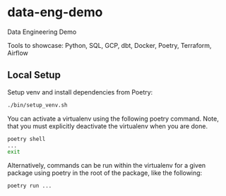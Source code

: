 # data-eng-demo

Data Engineering Demo

Tools to showcase: Python, SQL, GCP, dbt, Docker, Poetry, Terraform, Airflow

## Local Setup

Setup venv and install dependencies from Poetry:

```sh
./bin/setup_venv.sh
```

You can activate a virtualenv using the following poetry command. Note, that you must explicitly deactivate the virtualenv when you are done.

```sh
poetry shell
...
exit
```

Alternatively, commands can be run within the virtualenv for a given package using poetry in the root of the package, like the following:

```sh
poetry run ...
```
